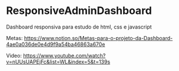 # ResponsiveAdminDashboard
Dashboard responsiva para estudo de html, css e javascript

Metas: https://www.notion.so/Metas-para-o-projeto-da-Dashboard-4ae0a036de0e4d9f9a54ba46863a670e

Video: https://www.youtube.com/watch?v=nUUsUAPEjFc&list=WL&index=5&t=139s
